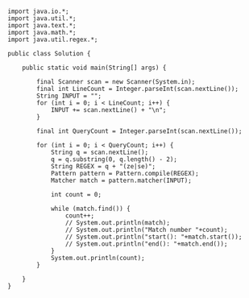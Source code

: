 <pre><code>
import java.io.*;
import java.util.*;
import java.text.*;
import java.math.*;
import java.util.regex.*;

public class Solution {

    public static void main(String[] args) {

        final Scanner scan = new Scanner(System.in);
        final int LineCount = Integer.parseInt(scan.nextLine());
        String INPUT = "";
        for (int i = 0; i < LineCount; i++) {
            INPUT += scan.nextLine() + "\n";
        }

        final int QueryCount = Integer.parseInt(scan.nextLine());

        for (int i = 0; i < QueryCount; i++) {
            String q = scan.nextLine();
            q = q.substring(0, q.length() - 2);
            String REGEX = q + "(ze|se)";
            Pattern pattern = Pattern.compile(REGEX);
            Matcher match = pattern.matcher(INPUT);

            int count = 0;

            while (match.find()) {
                count++;
                // System.out.println(match);
                // System.out.println("Match number "+count);
                // System.out.println("start(): "+match.start());
                // System.out.println("end(): "+match.end());
            }
            System.out.println(count);
        }

    }
}
</code></pre>